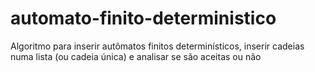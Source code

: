 # automato-finito-deterministico
Algoritmo para inserir autômatos finitos determinísticos, inserir cadeias numa lista (ou cadeia única) e analisar se são aceitas ou não 
